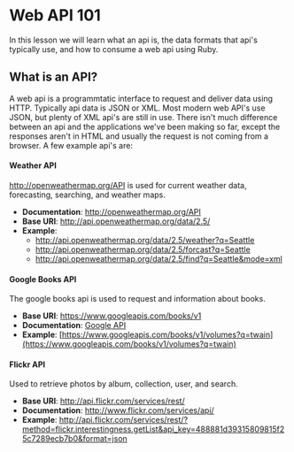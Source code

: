 # Web API 101
In this lesson we will learn what an api is, the data formats that api's typically use, and how to consume a web api using Ruby.

## What is an API?
A web api is a programmtatic interface to request and deliver data using HTTP. Typically api data is JSON or XML. Most modern web API's use JSON, but plenty of XML api's are still in use. There isn't much difference between an api and the applications we've been making so far, except the responses aren't in HTML and usually the request is not coming from a browser. A few example api's are:

#### Weather API

http://openweathermap.org/API is used for current weather data, forecasting, searching, and weather maps.

- **Documentation**: http://openweathermap.org/API
- **Base URI**: http://api.openweathermap.org/data/2.5/
- **Example**: 
    - http://api.openweathermap.org/data/2.5/weather?q=Seattle
    - http://api.openweathermap.org/data/2.5/forcast?q=Seattle
    - http://api.openweathermap.org/data/2.5/find?q=Seattle&mode=xml

#### Google Books API
The google books api is used to request and information about books. 

- **Base URI**: https://www.googleapis.com/books/v1
- **Documentation**: [Google API](https://developers.google.com/books/docs/v1/using)
- **Example**: [https://www.googleapis.com/books/v1/volumes?q=twain](https://www.googleapis.com/books/v1/volumes?q=twain)

#### Flickr API
Used to retrieve photos by album, collection, user, and search.

- **Base URI**: http://api.flickr.com/services/rest/
- **Documentation**: http://www.flickr.com/services/api/
- **Example**: http://api.flickr.com/services/rest/?method=flickr.interestingness.getList&api_key=488881d39315809815f25c7289ecb7b0&format=json
